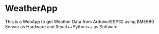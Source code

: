 # WeatherApp
This is a WebApp to get Weather Data from Arduino/ESP32 using BME680 Sensor as Hardware and  React++Python++ as Software
